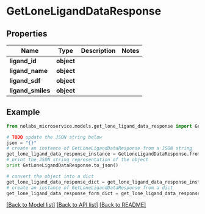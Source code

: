# GetLoneLigandDataResponse


## Properties

Name | Type | Description | Notes
------------ | ------------- | ------------- | -------------
**ligand_id** | **object** |  | 
**ligand_name** | **object** |  | 
**ligand_sdf** | **object** |  | 
**ligand_smiles** | **object** |  | 

## Example

```python
from nolabs_microservice.models.get_lone_ligand_data_response import GetLoneLigandDataResponse

# TODO update the JSON string below
json = "{}"
# create an instance of GetLoneLigandDataResponse from a JSON string
get_lone_ligand_data_response_instance = GetLoneLigandDataResponse.from_json(json)
# print the JSON string representation of the object
print GetLoneLigandDataResponse.to_json()

# convert the object into a dict
get_lone_ligand_data_response_dict = get_lone_ligand_data_response_instance.to_dict()
# create an instance of GetLoneLigandDataResponse from a dict
get_lone_ligand_data_response_form_dict = get_lone_ligand_data_response.from_dict(get_lone_ligand_data_response_dict)
```
[[Back to Model list]](../README.md#documentation-for-models) [[Back to API list]](../README.md#documentation-for-api-endpoints) [[Back to README]](../README.md)


